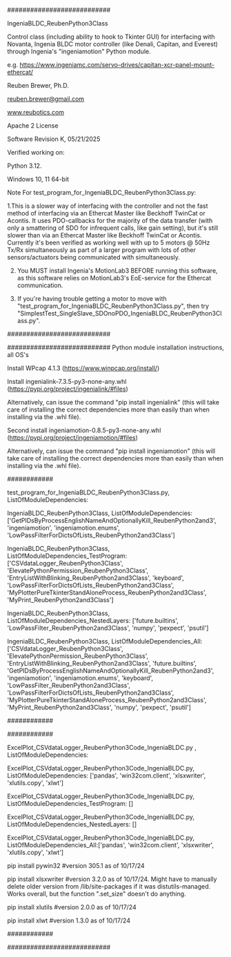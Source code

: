 ###########################

IngeniaBLDC_ReubenPython3Class

Control class (including ability to hook to Tkinter GUI) for interfacing with Novanta, Ingenia BLDC motor controller (like Denali, Capitan, and Everest) through Ingenia's "ingeniamotion" Python module.

e.g. https://www.ingeniamc.com/servo-drives/capitan-xcr-panel-mount-ethercat/

Reuben Brewer, Ph.D.

reuben.brewer@gmail.com

www.reubotics.com

Apache 2 License

Software Revision K, 05/21/2025

Verified working on:

Python 3.12.

Windows 10, 11 64-bit

Note For test_program_for_IngeniaBLDC_ReubenPython3Class.py:

1.This is a slower way of interfacing with the controller and not the fast method of interfacing via an Ethercat Master like Beckhoff TwinCat or Acontis.
It uses PDO-callbacks for the majority of the data transfer (with only a smattering of SDO for infrequent calls, like gain setting), but it's still slower than
via an Ethercat Master like Beckhoff TwinCat or Acontis. Currently it's been verified as working well with up to 5 motors @ 50Hz Tx/Rx simultaneously as part of a larger
program with lots of other sensors/actuators being communicated with simultaneously.

2. You MUST install Ingenia's MotionLab3 BEFORE running this software, as this software relies on MotionLab3's EoE-service for the Ethercat communication.

3. If you're having trouble getting a motor to move with "test_program_for_IngeniaBLDC_ReubenPython3Class.py", then try "SimplestTest_SingleSlave_SDOnoPDO_IngeniaBLDC_ReubenPython3Class.py".

###########################

########################### Python module installation instructions, all OS's

Install WPcap 4.1.3 (https://www.winpcap.org/install/)

Install ingenialink-7.3.5-py3-none-any.whl (https://pypi.org/project/ingenialink/#files)

Alternatively, can issue the command "pip install ingenialink" (this will take care of installing the correct dependencies more than easily than when installing via the .whl file).

Second install ingeniamotion-0.8.5-py3-none-any.whl (https://pypi.org/project/ingeniamotion/#files)

Alternatively, can issue the command "pip install ingeniamotion" (this will take care of installing the correct dependencies more than easily than when installing via the .whl file).

############

test_program_for_IngeniaBLDC_ReubenPython3Class.py, ListOfModuleDependencies:

IngeniaBLDC_ReubenPython3Class, ListOfModuleDependencies: ['GetPIDsByProcessEnglishNameAndOptionallyKill_ReubenPython2and3', 'ingeniamotion', 'ingeniamotion.enums', 'LowPassFilterForDictsOfLists_ReubenPython2and3Class']

IngeniaBLDC_ReubenPython3Class, ListOfModuleDependencies_TestProgram: ['CSVdataLogger_ReubenPython3Class', 'ElevatePythonPermission_ReubenPython3Class', 'EntryListWithBlinking_ReubenPython2and3Class', 'keyboard', 'LowPassFilterForDictsOfLists_ReubenPython2and3Class', 'MyPlotterPureTkinterStandAloneProcess_ReubenPython2and3Class', 'MyPrint_ReubenPython2and3Class']

IngeniaBLDC_ReubenPython3Class, ListOfModuleDependencies_NestedLayers: ['future.builtins', 'LowPassFilter_ReubenPython2and3Class', 'numpy', 'pexpect', 'psutil']

IngeniaBLDC_ReubenPython3Class, ListOfModuleDependencies_All:['CSVdataLogger_ReubenPython3Class', 'ElevatePythonPermission_ReubenPython3Class', 'EntryListWithBlinking_ReubenPython2and3Class', 'future.builtins', 'GetPIDsByProcessEnglishNameAndOptionallyKill_ReubenPython2and3', 'ingeniamotion', 'ingeniamotion.enums', 'keyboard', 'LowPassFilter_ReubenPython2and3Class', 'LowPassFilterForDictsOfLists_ReubenPython2and3Class', 'MyPlotterPureTkinterStandAloneProcess_ReubenPython2and3Class', 'MyPrint_ReubenPython2and3Class', 'numpy', 'pexpect', 'psutil']

############

############

ExcelPlot_CSVdataLogger_ReubenPython3Code_IngeniaBLDC.py , ListOfModuleDependencies:

ExcelPlot_CSVdataLogger_ReubenPython3Code_IngeniaBLDC.py, ListOfModuleDependencies: ['pandas', 'win32com.client', 'xlsxwriter', 'xlutils.copy', 'xlwt']

ExcelPlot_CSVdataLogger_ReubenPython3Code_IngeniaBLDC.py, ListOfModuleDependencies_TestProgram: []

ExcelPlot_CSVdataLogger_ReubenPython3Code_IngeniaBLDC.py, ListOfModuleDependencies_NestedLayers: []

ExcelPlot_CSVdataLogger_ReubenPython3Code_IngeniaBLDC.py, ListOfModuleDependencies_All:['pandas', 'win32com.client', 'xlsxwriter', 'xlutils.copy', 'xlwt']

pip install pywin32         #version 305.1 as of 10/17/24

pip install xlsxwriter      #version 3.2.0 as of 10/17/24. Might have to manually delete older version from /lib/site-packages if it was distutils-managed. Works overall, but the function ".set_size" doesn't do anything.

pip install xlutils         #version 2.0.0 as of 10/17/24

pip install xlwt            #version 1.3.0 as of 10/17/24

############

###########################
